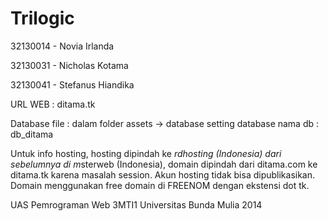 Trilogic
========
32130014 - Novia Irlanda

32130031 - Nicholas Kotama

32130041 - Stefanus Hiandika

URL WEB : ditama.tk

Database file : dalam folder assets -> database
				setting database
				nama db : db_ditama
				
Untuk info hosting, hosting dipindah ke *rdhosting (Indonesia) dari sebelumnya di m*sterweb (Indonesia), 
domain dipindah dari ditama.com ke ditama.tk
karena masalah session. Akun hosting tidak bisa dipublikasikan. Domain menggunakan free domain di FREENOM dengan ekstensi dot tk.

UAS Pemrograman Web 3MTI1 Universitas Bunda Mulia 2014